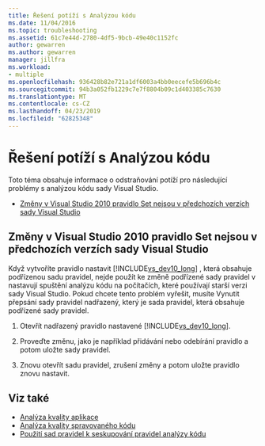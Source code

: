 ```yaml
---
title: Řešení potíží s Analýzou kódu
ms.date: 11/04/2016
ms.topic: troubleshooting
ms.assetid: 61c7e44d-2780-4df5-9bcb-49e40c1152fc
author: gewarren
ms.author: gewarren
manager: jillfra
ms.workload:
- multiple
ms.openlocfilehash: 936428b82e721a1df6003a4bb0eecefe5b696b4c
ms.sourcegitcommit: 94b3a052fb1229c7e7f8804b09c1d403385c7630
ms.translationtype: MT
ms.contentlocale: cs-CZ
ms.lasthandoff: 04/23/2019
ms.locfileid: "62825348"
---
```

# <a name="troubleshooting-code-analysis-issues"></a>Řešení potíží s Analýzou kódu
Toto téma obsahuje informace o odstraňování potíží pro následující problémy s analýzou kódu sady Visual Studio.

- [Změny v Visual Studio 2010 pravidlo Set nejsou v předchozích verzích sady Visual Studio](#ChildRuleSetChangesInPreviousVersions)

## <a name="ChildRuleSetChangesInPreviousVersions"></a> Změny v Visual Studio 2010 pravidlo Set nejsou v předchozích verzích sady Visual Studio
 Když vytvoříte pravidlo nastavit [!INCLUDE[vs_dev10_long](../code-quality/includes/vs_dev10_long_md.md)] , která obsahuje podřízenou sadu pravidel, nejde použít ke změně podřízené sady pravidel v nastavují spuštění analýzu kódu na počítačích, které používají starší verzi sady Visual Studio. Pokud chcete tento problém vyřešit, musíte Vynutit přepsání sady pravidel nadřazený, který je sada pravidel, která obsahuje podřízené sady pravidel.

1. Otevřít nadřazený pravidlo nastavené [!INCLUDE[vs_dev10_long](../code-quality/includes/vs_dev10_long_md.md)].

2. Proveďte změnu, jako je například přidávání nebo odebírání pravidlo a potom uložte sady pravidel.

3. Znovu otevřít sadu pravidel, zrušení změny a potom uložte pravidlo znovu nastavit.

## <a name="see-also"></a>Viz také

- [Analýza kvality aplikace](../code-quality/code-analysis-for-managed-code-overview.md)
- [Analýza kvality spravovaného kódu](../code-quality/code-analysis-for-managed-code-overview.md)
- [Použití sad pravidel k seskupování pravidel analýzy kódu](../code-quality/using-rule-sets-to-group-code-analysis-rules.md)